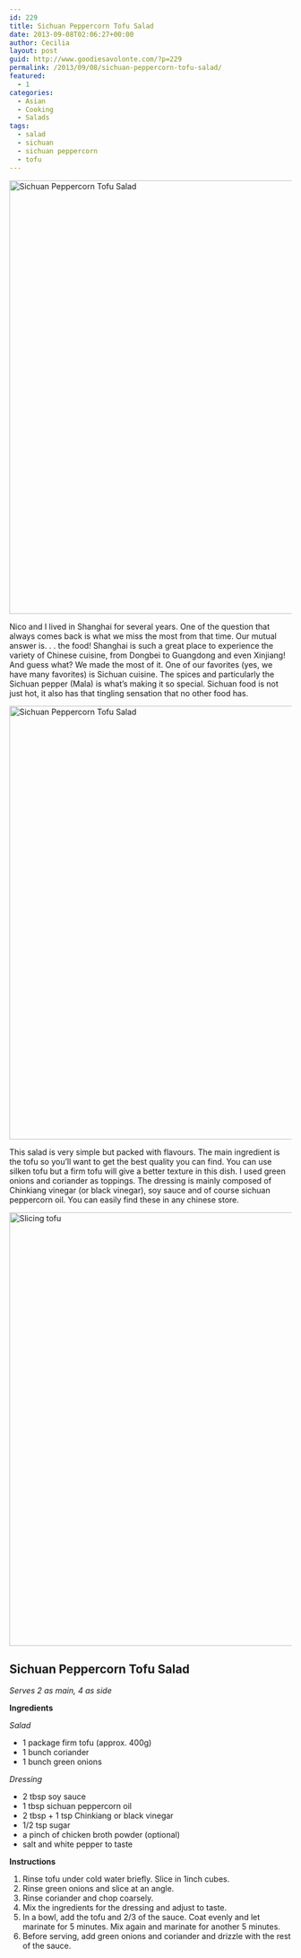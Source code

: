 ```yaml
---
id: 229
title: Sichuan Peppercorn Tofu Salad
date: 2013-09-08T02:06:27+00:00
author: Cecilia
layout: post
guid: http://www.goodiesavolonte.com/?p=229
permalink: /2013/09/08/sichuan-peppercorn-tofu-salad/
featured:
  - 1
categories:
  - Asian
  - Cooking
  - Salads
tags:
  - salad
  - sichuan
  - sichuan peppercorn
  - tofu
---
```

<input class="jpibfi" type="hidden" />

[<img class="alignnone size-full wp-image-234" alt="Sichuan Peppercorn Tofu Salad" src="http://www.goodiesavolonte.com/wp-content/uploads/2013/09/IMG_5249.jpg" width="552" height="773" />](http://www.goodiesavolonte.com/wp-content/uploads/2013/09/IMG_5249.jpg)

Nico and I lived in Shanghai for several years. One of the question that always comes back is what we miss the most from that time. Our mutual answer is. . . the food! Shanghai is such a great place to experience the variety of Chinese cuisine, from Dongbei to Guangdong and even Xinjiang! And guess what? We made the most of it. One of our favorites (yes, we have many favorites) is Sichuan cuisine. The spices and particularly the Sichuan pepper (Mala) is what&#8217;s making it so special. Sichuan food is not just hot, it also has that tingling sensation that no other food has.

[<img class="alignnone size-full wp-image-235" alt="Sichuan Peppercorn Tofu Salad" src="http://www.goodiesavolonte.com/wp-content/uploads/2013/09/IMG_5252.jpg" width="552" height="773" />](http://www.goodiesavolonte.com/wp-content/uploads/2013/09/IMG_5252.jpg)

This salad is very simple but packed with flavours. The main ingredient is the tofu so you&#8217;ll want to get the best quality you can find. You can use silken tofu but a firm tofu will give a better texture in this dish. I used green onions and coriander as toppings. The dressing is mainly composed of Chinkiang vinegar (or black vinegar), soy sauce and of course sichuan peppercorn oil. You can easily find these in any chinese store.

<!--more-->

[<img class="alignnone size-full wp-image-233" alt="Slicing tofu" src="http://www.goodiesavolonte.com/wp-content/uploads/2013/09/IMG_5235.jpg" width="552" height="773" />](http://www.goodiesavolonte.com/wp-content/uploads/2013/09/IMG_5235.jpg)

<div class="recipe-box">
  <h2 class="recipe-title">
    Sichuan Peppercorn Tofu Salad
  </h2>
  
  <p>
    <em>Serves 2 as main, 4 as side</em>
  </p>
  
  <p>
    <strong>Ingredients</strong>
  </p>
  
  <p>
    <em>Salad</em>
  </p>
  
  <ul>
    <li>
      1 package firm tofu (approx. 400g)
    </li>
    <li>
      1 bunch coriander
    </li>
    <li>
      1 bunch green onions
    </li>
  </ul>
  
  <p>
    <em>Dressing</em>
  </p>
  
  <ul>
    <li>
      2 tbsp soy sauce
    </li>
    <li>
      1 tbsp sichuan peppercorn oil
    </li>
    <li>
      2 tbsp + 1 tsp Chinkiang or black vinegar
    </li>
    <li>
      1/2 tsp sugar
    </li>
    <li>
      a pinch of chicken broth powder (optional)
    </li>
    <li>
      salt and white pepper to taste
    </li>
  </ul>
  
  <p>
    <strong>Instructions</strong>
  </p>
  
  <ol>
    <li>
      <span style="line-height: 14px;">Rinse tofu under cold water briefly. Slice in 1inch cubes.</span>
    </li>
    <li>
      Rinse green onions and slice at an angle.
    </li>
    <li>
      Rinse coriander and chop coarsely.
    </li>
    <li>
      Mix the ingredients for the dressing and adjust to taste.
    </li>
    <li>
      In a bowl, add the tofu and 2/3 of the sauce. Coat evenly and let marinate for 5 minutes. Mix again and marinate for another 5 minutes.
    </li>
    <li>
      Before serving, add green onions and coriander and drizzle with the rest of the sauce.
    </li>
  </ol>
</div>
